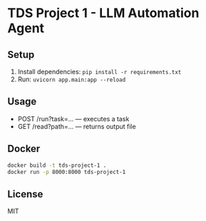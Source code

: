 # TDS Project 1 - LLM Automation Agent

## Setup
1. Install dependencies: `pip install -r requirements.txt`
2. Run: `uvicorn app.main:app --reload`

## Usage
- POST /run?task=... — executes a task
- GET /read?path=... — returns output file

## Docker
```bash
docker build -t tds-project-1 .
docker run -p 8000:8000 tds-project-1
```

## License
MIT
